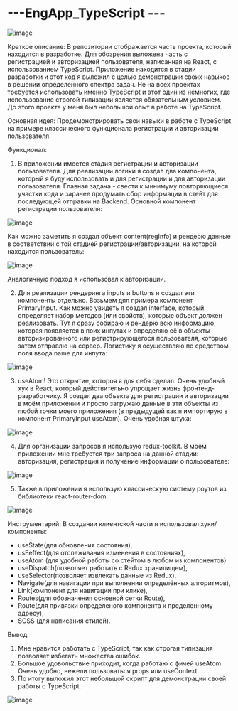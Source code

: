 
# ---EngApp_TypeScript ---

![image](https://github.com/Aleksandr-Khokhrin/EngApp_TypeScript/assets/147053338/d49385f0-b64a-4b08-a7b5-dfa3fdd82f52)

Краткое описание: В репозитории отображается часть проекта, который находится в разработке. Для обозрения выложена часть с регистрацией и авторизацией пользователя, написанная на React, с использованием TypeScript. Приложение находится в стадии разработки и этот код я выложил с целью демонстрации своих навыков в решении определенного спектра задач. Не на всех проектах требуется использовать именно TypeScript и этот один из немногих, где использование строгой типизации является обязательным условием. До этого проекта у меня был небольшой опыт в работе на TypeScript.

Основная идея: Продемонстрировать свои навыки в работе с TypeScript на примере классического функционала регистрации и авторизации пользователя.

Функционал:
1. В приложении имеется стадия регистрации и авторизации пользователя. Для реализации логики я создал два компонента, который я буду использовать и для регистрации и для авторизации пользователя.
Главная задача - свести к минимуму повторяющиеся участки кода и заранее продумать сбор информации в стейт для последующей отправки на Backend. Основной компонент регистрации пользователя:

![image](https://github.com/Aleksandr-Khokhrin/EngApp_TypeScript/assets/147053338/b8ac99eb-fa83-4c10-8ba2-6a568f783135)

Как можно заметить я создал объект content(regInfo) и рендерю данные в соответствии с той стадией регистрации/авторизации, на которой находится пользователь:

![image](https://github.com/Aleksandr-Khokhrin/EngApp_TypeScript/assets/147053338/7c54c264-ead0-4a29-b325-03da76312096)

Аналогичную подход я использовал к авторизации.

2. Для реализации рендеринга inputs и buttons я создал эти компоненты отдельно. Возьмем дял примера компонент PrimaryInput.
Как можно увидеть я создал interface, который определяет набор методов (или свойств), которые объект должен реализовать. Тут я сразу собираю и рендерю всю информацию, которая появляется в поих инпутах и определяю её в объекты авторизированного или регистрирующегося пользователя, которые затем отправлю на сервер. Логистику я осуществляю по средством поля ввода name для инпута:

![image](https://github.com/Aleksandr-Khokhrin/EngApp_TypeScript/assets/147053338/83427a94-2535-42c4-9651-847e9f48dd54)

3. useAtom! Это открытие, котороя я для себя сделал. Очень удобный хук в React, который действительно упрощает жизнь фронтенд-разработчику. Я создал два объекта для регистрации и авторизации в моём приложении и просто загружаю данные в эти объекты из любой точки моего приложения (в предыдущей как я импортирую в компонент PrimaryInput useAtom). Очень удобная штука:

![image](https://github.com/Aleksandr-Khokhrin/EngApp_TypeScript/assets/147053338/9358bcc8-71ab-4178-a821-ab6cb5d34177)

4. Для организации запросов я использую redux-toolkit. В моём приложении мне требуется три запроса на данной стадии: авторизация, регистрация и получение информации о пользователе:

![image](https://github.com/Aleksandr-Khokhrin/EngApp_TypeScript/assets/147053338/c9866978-cf76-4fbe-aa57-4850a28eee80)

5. Также в приложении я использую классическую систему роутов из библиотеки react-router-dom:

![image](https://github.com/Aleksandr-Khokhrin/EngApp_TypeScript/assets/147053338/4360007c-4c4e-477f-9a82-8e13fe02c869)

Инструментарий:
В создании клиентской части я использовал хуки/компоненты: 
- useState(для обновления состояния), 
- usEeffect(для отслеживания изменения в состояниях),
- useAtom (для удобной работы со стейтом в любом из компонентов)
- useDispatch(позволяет работать с Redux хранилищем), 
- useSelector(позволяет извлекать данные из Redux), 
- Navigate(для навигации при выполнении определённых алгоритмов), 
- Link(компонент для навигации при клике), 
- Routes(для обозначения основной сетки Route), 
- Route(для привязки определеного компонента к пределенному адресу),
- SCSS (для написания стилей).

Вывод: 
1. Мне нравится работать с TypeScript, так как строгая типизация позволяет избегать множества ошибок. 
2. Большое удовольствие приходит, когда работаю с фичей useAtom. Очень удобно, нежели пользоваться props или useContext.
3. По итогу выложил этот небольшой скрипт для демонстрации своей  работы с TypeScript.

![image](https://github.com/Aleksandr-Khokhrin/MyForumApp_react-front/assets/147053338/d1421d97-c486-45f4-b34f-5faede758ca4)

